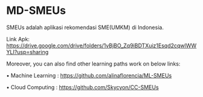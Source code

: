 # MD-SMEUs
SMEUs adalah aplikasi rekomendasi SME(UMKM) di Indonesia.

Link Apk:
https://drive.google.com/drive/folders/1vBjBO_Zq9iBDTXuiz1Esqd2cqwlWWYLI?usp=sharing


Moreover, you can also find other learning paths work on below links:

• Machine Learning : https://github.com/alinaflorencia/ML-SMEUs

• Cloud Computing : https://github.com/Skycyon/CC-SMEUs
